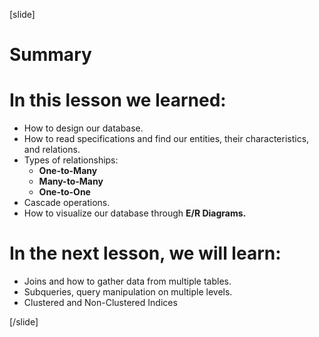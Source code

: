 [slide]
# Summary

# In this lesson we learned:

- How to design our database.
- How to read specifications and find our entities, their characteristics, and relations.
- Types of relationships:
    - **One-to-Many**
    - **Many-to-Many**
    - **One-to-One**
- Cascade operations.
- How to visualize our database through **E/R Diagrams.**

# In the next lesson, we will learn:

- Joins and how to gather data from multiple tables.
- Subqueries, query manipulation on multiple levels.
- Clustered and Non-Clustered Indices

[/slide]